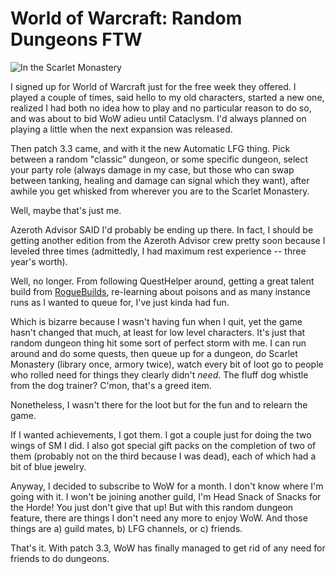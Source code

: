 # World of Warcraft: Random Dungeons FTW

![In the Scarlet Monastery](http://westkarana.com/wp-content/uploads/2009/12/WoW-2009-12-11-19-01-32-52.jpg "In the Scarlet Monastery")

I signed up for World of Warcraft just for the free week they offered. I played a couple of times, said hello to my old characters, started a new one, realized I had both no idea how to play and no particular reason to do so, and was about to bid WoW adieu until Cataclysm. I'd always planned on playing a little when the next expansion was released.

Then patch 3.3 came, and with it the new Automatic LFG thing. Pick between a random "classic" dungeon, or some specific dungeon, select your party role (always damage in my case, but those who can swap between tanking, healing and damage can signal which they want), after awhile you get whisked from wherever you are to the Scarlet Monastery.

Well, maybe that's just me.

Azeroth Advisor SAID I'd probably be ending up there. In fact, I should be getting another edition from the Azeroth Advisor crew pretty soon because I leveled three times (admittedly, I had maximum rest experience -- three year's worth).

Well, no longer. From following QuestHelper around, getting a great talent build from [RogueBuilds](http://roguebuilds.com/), re-learning about poisons and as many instance runs as I wanted to queue for, I've just kinda had fun.

Which is bizarre because I wasn't having fun when I quit, yet the game hasn't changed that much, at least for low level characters. It's just that random dungeon thing hit some sort of perfect storm with me. I can run around and do some quests, then queue up for a dungeon, do Scarlet Monastery (library once, armory twice), watch every bit of loot go to people who rolled need for things they clearly didn't *need*. The fluff dog whistle from the dog trainer? C'mon, that's a greed item.

Nonetheless, I wasn't there for the loot but for the fun and to relearn the game.

If I wanted achievements, I got them. I got a couple just for doing the two wings of SM I did. I also got special gift packs on the completion of two of them (probably not on the third because I was dead), each of which had a bit of blue jewelry.

Anyway, I decided to subscribe to WoW for a month. I don't know where I'm going with it. I won't be joining another guild, I'm Head Snack of Snacks for the Horde! You just don't give that up! But with this random dungeon feature, there are things I don't need any more to enjoy WoW. And those things are a) guild mates, b) LFG channels, or c) friends.

That's it. With patch 3.3, WoW has finally managed to get rid of any need for friends to do dungeons.


